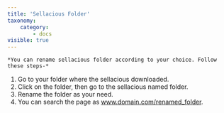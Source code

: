 ```yaml
---
title: 'Sellacious Folder'
taxonomy:
    category:
        - docs
visible: true
---
```


	*You can rename sellacious folder according to your choice. Follow these steps-*

1. Go to your folder where the sellacious downloaded.
2. Click on the folder, then go to the sellacious named folder.
3. Rename the folder as your need.
4. You can search the page as www.domain.com/renamed_folder.